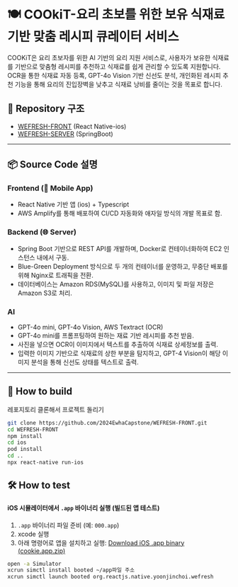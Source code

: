 # 🍽️ COOkiT-요리 초보를 위한 보유 식재료 기반 맞춤 레시피 큐레이터 서비스

COOKiT은 요리 초보자를 위한 AI 기반의 요리 지원 서비스로, 사용자가 보유한 식재료를 기반으로 맞춤형 레시피를 추천하고 식재료를 쉽게 관리할 수 있도록 지원합니다. OCR을 통한 식재료 자동 등록, GPT-4o Vision 기반 신선도 분석, 개인화된 레시피 추천 기능을 통해 요리의 진입장벽을 낮추고 식재료 낭비를 줄이는 것을 목표로 합니다.
## 📁 Repository 구조

- [WEFRESH-FRONT](https://github.com/2024EwhaCapstone/WEFRESH-FRONT) (React Native-ios)
- [WEFRESH-SERVER](https://github.com/2024EwhaCapstone/WEFRESH-SERVER) (SpringBoot)

---

## 📦 Source Code 설명

### Frontend (📱 Mobile App)
- React Native 기반 앱 (ios) + Typescript
- AWS Amplify를 통해 배포하여 CI/CD 자동화와 애자일 방식의 개발 목표로 함.

### Backend (🌐 Server)
- Spring Boot 기반으로 REST API를 개발하며, Docker로 컨테이너화하여 EC2 인스턴스 내에서 구동.
- Blue-Green Deployment 방식으로 두 개의 컨테이너를 운영하고, 무중단 배포를 위해 Nginx로 트래픽을 전환.
- 데이터베이스는 Amazon RDS(MySQL)를 사용하고, 이미지 및 파일 저장은 Amazon S3로 처리.


### AI
- GPT-4o mini, GPT-4o Vision, AWS Textract (OCR)
- GPT-4o mini를 프롬프팅하여 원하는 재료 기반 레시피를 추천 받음.
- 사진을 넣으면 OCR이 이미지에서 텍스트를 추출하여 식재료 상세정보를 출력.
- 입력한 이미지 기반으로 식재료의 상한 부분을 탐지하고, GPT-4 Vision이 해당 이미지 분석을 통해 신선도 상태를 텍스트로 출력.
---
## 📱 How to build
레포지토리 클론해서 프로젝트 돌리기

```bash
git clone https://github.com/2024EwhaCapstone/WEFRESH-FRONT.git
cd WEFRESH-FRONT
npm install
cd ios
pod install
cd ..
npx react-native run-ios
```

## 🛠️ How to test
####  iOS 시뮬레이터에서 `.app` 바이너리 실행 (빌드된 앱 테스트)

1. `.app` 바이너리 파일 준비 (예: `000.app`)
2. xcode 실행
3. 아래 명령어로 앱을 설치하고 실행:
   [Download iOS .app binary (cookie.app.zip)](https://github.com/2024EwhaCapstone/Growth/releases/download/v1.0.0/cookit.app.zip)
```bash
open -a Simulator
xcrun simctl install booted ~/app파일 주소
xcrun simctl launch booted org.reactjs.native.yoonjinchoi.wefresh
```

